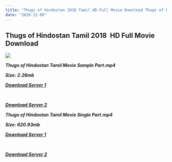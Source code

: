 ```yaml
---
title: "Thugs of Hindostan 2018 Tamil HD Full Movie Download Thugs of Hindostan Tamil  HD Movie Download"
date: "2020-12-06"
---
```


## Thugs of Hindostan Tamil 2018  HD Full Movie Download 

![](https://images.moviebuff.com/c5459c6a-a284-4674-93aa-bf7393f57754?w=1000)

**_Thugs of Hindostan Tamil Movie Sample Part.mp4_**

**_Size: 2.26mb_**

**_[Download Server 1](http://b3.wetransfer.vip/files/Tamil{525e4ed8fa01f01a9103e1e2d0de788082fff3ddd3718eaf08f87fc8fd9b0ee6}20Movies/Tamil{525e4ed8fa01f01a9103e1e2d0de788082fff3ddd3718eaf08f87fc8fd9b0ee6}202018{525e4ed8fa01f01a9103e1e2d0de788082fff3ddd3718eaf08f87fc8fd9b0ee6}20Movies/Thugs{525e4ed8fa01f01a9103e1e2d0de788082fff3ddd3718eaf08f87fc8fd9b0ee6}20of{525e4ed8fa01f01a9103e1e2d0de788082fff3ddd3718eaf08f87fc8fd9b0ee6}20Hindostan{525e4ed8fa01f01a9103e1e2d0de788082fff3ddd3718eaf08f87fc8fd9b0ee6}20(2018)/Thugs{525e4ed8fa01f01a9103e1e2d0de788082fff3ddd3718eaf08f87fc8fd9b0ee6}20of{525e4ed8fa01f01a9103e1e2d0de788082fff3ddd3718eaf08f87fc8fd9b0ee6}20Hindostan{525e4ed8fa01f01a9103e1e2d0de788082fff3ddd3718eaf08f87fc8fd9b0ee6}20(2018){525e4ed8fa01f01a9103e1e2d0de788082fff3ddd3718eaf08f87fc8fd9b0ee6}20Proper{525e4ed8fa01f01a9103e1e2d0de788082fff3ddd3718eaf08f87fc8fd9b0ee6}20HDRip/Thugs{525e4ed8fa01f01a9103e1e2d0de788082fff3ddd3718eaf08f87fc8fd9b0ee6}20of{525e4ed8fa01f01a9103e1e2d0de788082fff3ddd3718eaf08f87fc8fd9b0ee6}20Hindostan{525e4ed8fa01f01a9103e1e2d0de788082fff3ddd3718eaf08f87fc8fd9b0ee6}20(2018){525e4ed8fa01f01a9103e1e2d0de788082fff3ddd3718eaf08f87fc8fd9b0ee6}20Sample{525e4ed8fa01f01a9103e1e2d0de788082fff3ddd3718eaf08f87fc8fd9b0ee6}20(640x360).mp4)_**

**_[  
](http://b3.wetransfer.vip/files/Tamil{525e4ed8fa01f01a9103e1e2d0de788082fff3ddd3718eaf08f87fc8fd9b0ee6}20Movies/Tamil{525e4ed8fa01f01a9103e1e2d0de788082fff3ddd3718eaf08f87fc8fd9b0ee6}202018{525e4ed8fa01f01a9103e1e2d0de788082fff3ddd3718eaf08f87fc8fd9b0ee6}20Movies/Thugs{525e4ed8fa01f01a9103e1e2d0de788082fff3ddd3718eaf08f87fc8fd9b0ee6}20of{525e4ed8fa01f01a9103e1e2d0de788082fff3ddd3718eaf08f87fc8fd9b0ee6}20Hindostan{525e4ed8fa01f01a9103e1e2d0de788082fff3ddd3718eaf08f87fc8fd9b0ee6}20(2018)/Thugs{525e4ed8fa01f01a9103e1e2d0de788082fff3ddd3718eaf08f87fc8fd9b0ee6}20of{525e4ed8fa01f01a9103e1e2d0de788082fff3ddd3718eaf08f87fc8fd9b0ee6}20Hindostan{525e4ed8fa01f01a9103e1e2d0de788082fff3ddd3718eaf08f87fc8fd9b0ee6}20(2018){525e4ed8fa01f01a9103e1e2d0de788082fff3ddd3718eaf08f87fc8fd9b0ee6}20Proper{525e4ed8fa01f01a9103e1e2d0de788082fff3ddd3718eaf08f87fc8fd9b0ee6}20HDRip/Thugs{525e4ed8fa01f01a9103e1e2d0de788082fff3ddd3718eaf08f87fc8fd9b0ee6}20of{525e4ed8fa01f01a9103e1e2d0de788082fff3ddd3718eaf08f87fc8fd9b0ee6}20Hindostan{525e4ed8fa01f01a9103e1e2d0de788082fff3ddd3718eaf08f87fc8fd9b0ee6}20(2018){525e4ed8fa01f01a9103e1e2d0de788082fff3ddd3718eaf08f87fc8fd9b0ee6}20Sample{525e4ed8fa01f01a9103e1e2d0de788082fff3ddd3718eaf08f87fc8fd9b0ee6}20(640x360).mp4)_**

**_[Download Server 2](http://b3.wetransfer.vip/files/Tamil{525e4ed8fa01f01a9103e1e2d0de788082fff3ddd3718eaf08f87fc8fd9b0ee6}20Movies/Tamil{525e4ed8fa01f01a9103e1e2d0de788082fff3ddd3718eaf08f87fc8fd9b0ee6}202018{525e4ed8fa01f01a9103e1e2d0de788082fff3ddd3718eaf08f87fc8fd9b0ee6}20Movies/Thugs{525e4ed8fa01f01a9103e1e2d0de788082fff3ddd3718eaf08f87fc8fd9b0ee6}20of{525e4ed8fa01f01a9103e1e2d0de788082fff3ddd3718eaf08f87fc8fd9b0ee6}20Hindostan{525e4ed8fa01f01a9103e1e2d0de788082fff3ddd3718eaf08f87fc8fd9b0ee6}20(2018)/Thugs{525e4ed8fa01f01a9103e1e2d0de788082fff3ddd3718eaf08f87fc8fd9b0ee6}20of{525e4ed8fa01f01a9103e1e2d0de788082fff3ddd3718eaf08f87fc8fd9b0ee6}20Hindostan{525e4ed8fa01f01a9103e1e2d0de788082fff3ddd3718eaf08f87fc8fd9b0ee6}20(2018){525e4ed8fa01f01a9103e1e2d0de788082fff3ddd3718eaf08f87fc8fd9b0ee6}20Proper{525e4ed8fa01f01a9103e1e2d0de788082fff3ddd3718eaf08f87fc8fd9b0ee6}20HDRip/Thugs{525e4ed8fa01f01a9103e1e2d0de788082fff3ddd3718eaf08f87fc8fd9b0ee6}20of{525e4ed8fa01f01a9103e1e2d0de788082fff3ddd3718eaf08f87fc8fd9b0ee6}20Hindostan{525e4ed8fa01f01a9103e1e2d0de788082fff3ddd3718eaf08f87fc8fd9b0ee6}20(2018){525e4ed8fa01f01a9103e1e2d0de788082fff3ddd3718eaf08f87fc8fd9b0ee6}20Sample{525e4ed8fa01f01a9103e1e2d0de788082fff3ddd3718eaf08f87fc8fd9b0ee6}20(640x360).mp4)_**

**_Thugs of Hindostan Tamil Movie Single Part.mp4_**

**_Size: 620.93mb_**

**_[Download Server 1](http://b3.wetransfer.vip/files/Tamil{525e4ed8fa01f01a9103e1e2d0de788082fff3ddd3718eaf08f87fc8fd9b0ee6}20Movies/Tamil{525e4ed8fa01f01a9103e1e2d0de788082fff3ddd3718eaf08f87fc8fd9b0ee6}202018{525e4ed8fa01f01a9103e1e2d0de788082fff3ddd3718eaf08f87fc8fd9b0ee6}20Movies/Thugs{525e4ed8fa01f01a9103e1e2d0de788082fff3ddd3718eaf08f87fc8fd9b0ee6}20of{525e4ed8fa01f01a9103e1e2d0de788082fff3ddd3718eaf08f87fc8fd9b0ee6}20Hindostan{525e4ed8fa01f01a9103e1e2d0de788082fff3ddd3718eaf08f87fc8fd9b0ee6}20(2018)/Thugs{525e4ed8fa01f01a9103e1e2d0de788082fff3ddd3718eaf08f87fc8fd9b0ee6}20of{525e4ed8fa01f01a9103e1e2d0de788082fff3ddd3718eaf08f87fc8fd9b0ee6}20Hindostan{525e4ed8fa01f01a9103e1e2d0de788082fff3ddd3718eaf08f87fc8fd9b0ee6}20(2018){525e4ed8fa01f01a9103e1e2d0de788082fff3ddd3718eaf08f87fc8fd9b0ee6}20Proper{525e4ed8fa01f01a9103e1e2d0de788082fff3ddd3718eaf08f87fc8fd9b0ee6}20HDRip/Thugs{525e4ed8fa01f01a9103e1e2d0de788082fff3ddd3718eaf08f87fc8fd9b0ee6}20of{525e4ed8fa01f01a9103e1e2d0de788082fff3ddd3718eaf08f87fc8fd9b0ee6}20Hindostan{525e4ed8fa01f01a9103e1e2d0de788082fff3ddd3718eaf08f87fc8fd9b0ee6}20(2018){525e4ed8fa01f01a9103e1e2d0de788082fff3ddd3718eaf08f87fc8fd9b0ee6}20Single{525e4ed8fa01f01a9103e1e2d0de788082fff3ddd3718eaf08f87fc8fd9b0ee6}20Part{525e4ed8fa01f01a9103e1e2d0de788082fff3ddd3718eaf08f87fc8fd9b0ee6}20(640x360).mp4)_**

**_[  
](http://b3.wetransfer.vip/files/Tamil{525e4ed8fa01f01a9103e1e2d0de788082fff3ddd3718eaf08f87fc8fd9b0ee6}20Movies/Tamil{525e4ed8fa01f01a9103e1e2d0de788082fff3ddd3718eaf08f87fc8fd9b0ee6}202018{525e4ed8fa01f01a9103e1e2d0de788082fff3ddd3718eaf08f87fc8fd9b0ee6}20Movies/Thugs{525e4ed8fa01f01a9103e1e2d0de788082fff3ddd3718eaf08f87fc8fd9b0ee6}20of{525e4ed8fa01f01a9103e1e2d0de788082fff3ddd3718eaf08f87fc8fd9b0ee6}20Hindostan{525e4ed8fa01f01a9103e1e2d0de788082fff3ddd3718eaf08f87fc8fd9b0ee6}20(2018)/Thugs{525e4ed8fa01f01a9103e1e2d0de788082fff3ddd3718eaf08f87fc8fd9b0ee6}20of{525e4ed8fa01f01a9103e1e2d0de788082fff3ddd3718eaf08f87fc8fd9b0ee6}20Hindostan{525e4ed8fa01f01a9103e1e2d0de788082fff3ddd3718eaf08f87fc8fd9b0ee6}20(2018){525e4ed8fa01f01a9103e1e2d0de788082fff3ddd3718eaf08f87fc8fd9b0ee6}20Proper{525e4ed8fa01f01a9103e1e2d0de788082fff3ddd3718eaf08f87fc8fd9b0ee6}20HDRip/Thugs{525e4ed8fa01f01a9103e1e2d0de788082fff3ddd3718eaf08f87fc8fd9b0ee6}20of{525e4ed8fa01f01a9103e1e2d0de788082fff3ddd3718eaf08f87fc8fd9b0ee6}20Hindostan{525e4ed8fa01f01a9103e1e2d0de788082fff3ddd3718eaf08f87fc8fd9b0ee6}20(2018){525e4ed8fa01f01a9103e1e2d0de788082fff3ddd3718eaf08f87fc8fd9b0ee6}20Single{525e4ed8fa01f01a9103e1e2d0de788082fff3ddd3718eaf08f87fc8fd9b0ee6}20Part{525e4ed8fa01f01a9103e1e2d0de788082fff3ddd3718eaf08f87fc8fd9b0ee6}20(640x360).mp4)_**

**_[Download Server 2](http://b3.wetransfer.vip/files/Tamil{525e4ed8fa01f01a9103e1e2d0de788082fff3ddd3718eaf08f87fc8fd9b0ee6}20Movies/Tamil{525e4ed8fa01f01a9103e1e2d0de788082fff3ddd3718eaf08f87fc8fd9b0ee6}202018{525e4ed8fa01f01a9103e1e2d0de788082fff3ddd3718eaf08f87fc8fd9b0ee6}20Movies/Thugs{525e4ed8fa01f01a9103e1e2d0de788082fff3ddd3718eaf08f87fc8fd9b0ee6}20of{525e4ed8fa01f01a9103e1e2d0de788082fff3ddd3718eaf08f87fc8fd9b0ee6}20Hindostan{525e4ed8fa01f01a9103e1e2d0de788082fff3ddd3718eaf08f87fc8fd9b0ee6}20(2018)/Thugs{525e4ed8fa01f01a9103e1e2d0de788082fff3ddd3718eaf08f87fc8fd9b0ee6}20of{525e4ed8fa01f01a9103e1e2d0de788082fff3ddd3718eaf08f87fc8fd9b0ee6}20Hindostan{525e4ed8fa01f01a9103e1e2d0de788082fff3ddd3718eaf08f87fc8fd9b0ee6}20(2018){525e4ed8fa01f01a9103e1e2d0de788082fff3ddd3718eaf08f87fc8fd9b0ee6}20Proper{525e4ed8fa01f01a9103e1e2d0de788082fff3ddd3718eaf08f87fc8fd9b0ee6}20HDRip/Thugs{525e4ed8fa01f01a9103e1e2d0de788082fff3ddd3718eaf08f87fc8fd9b0ee6}20of{525e4ed8fa01f01a9103e1e2d0de788082fff3ddd3718eaf08f87fc8fd9b0ee6}20Hindostan{525e4ed8fa01f01a9103e1e2d0de788082fff3ddd3718eaf08f87fc8fd9b0ee6}20(2018){525e4ed8fa01f01a9103e1e2d0de788082fff3ddd3718eaf08f87fc8fd9b0ee6}20Single{525e4ed8fa01f01a9103e1e2d0de788082fff3ddd3718eaf08f87fc8fd9b0ee6}20Part{525e4ed8fa01f01a9103e1e2d0de788082fff3ddd3718eaf08f87fc8fd9b0ee6}20(640x360).mp4)_**
